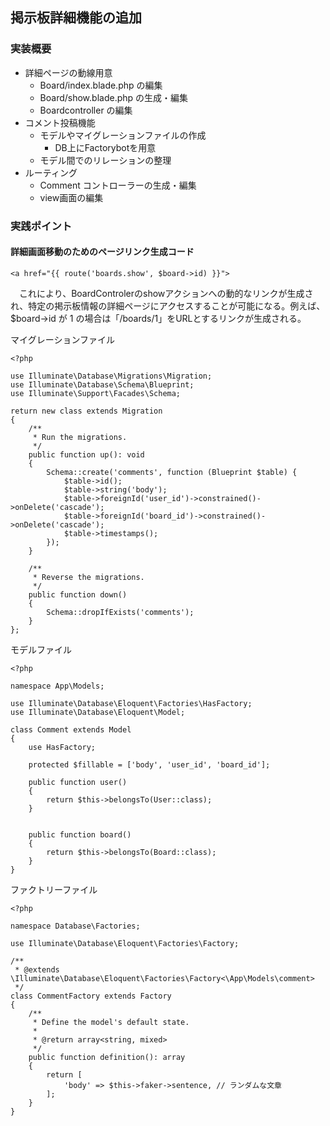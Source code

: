 ## 掲示板詳細機能の追加

### 実装概要

- 詳細ページの動線用意
  - Board/index.blade.php の編集
  - Board/show.blade.php の生成・編集
  - Boardcontroller の編集
- コメント投稿機能
  - モデルやマイグレーションファイルの作成
    - DB上にFactorybotを用意
  - モデル間でのリレーションの整理
- ルーティング
  - Comment コントローラーの生成・編集
  - view画面の編集

###  実践ポイント

#### 詳細画面移動のためのページリンク生成コード

```
<a href="{{ route('boards.show', $board->id) }}">
```

　これにより、BoardControlerのshowアクションへの動的なリンクが生成され、特定の掲示板情報の詳細ページにアクセスすることが可能になる。例えば、$board->id が 1 の場合は「/boards/1」をURLとするリンクが生成される。



マイグレーションファイル

```
<?php

use Illuminate\Database\Migrations\Migration;
use Illuminate\Database\Schema\Blueprint;
use Illuminate\Support\Facades\Schema;

return new class extends Migration
{
    /**
     * Run the migrations.
     */
    public function up(): void
    {
        Schema::create('comments', function (Blueprint $table) {
            $table->id();
            $table->string('body'); 
            $table->foreignId('user_id')->constrained()->onDelete('cascade');
            $table->foreignId('board_id')->constrained()->onDelete('cascade');
            $table->timestamps();
        });
    }

    /**
     * Reverse the migrations.
     */
    public function down()
    {
        Schema::dropIfExists('comments');
    }
};

```



モデルファイル

```
<?php

namespace App\Models;

use Illuminate\Database\Eloquent\Factories\HasFactory;
use Illuminate\Database\Eloquent\Model;

class Comment extends Model
{
    use HasFactory;

    protected $fillable = ['body', 'user_id', 'board_id'];
    
    public function user()
    {
        return $this->belongsTo(User::class);
    }

    
    public function board()
    {
        return $this->belongsTo(Board::class);
    }
}
```



ファクトリーファイル

```
<?php

namespace Database\Factories;

use Illuminate\Database\Eloquent\Factories\Factory;

/**
 * @extends \Illuminate\Database\Eloquent\Factories\Factory<\App\Models\comment>
 */
class CommentFactory extends Factory
{
    /**
     * Define the model's default state.
     *
     * @return array<string, mixed>
     */
    public function definition(): array
    {
        return [
            'body' => $this->faker->sentence, // ランダムな文章
        ];
    }
}

```





